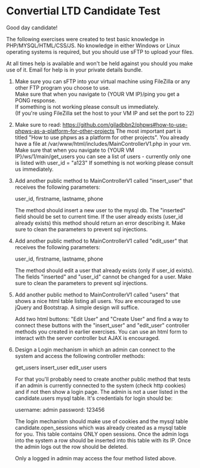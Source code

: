 # Convertial LTD Candidate Test

Good day candidate!

The following exercises were created to test basic knowledge in PHP/MYSQL/HTML/CSS/JS.
No knowledge in either Windows or Linux operating systems is required, but you should use sFTP to upload your files.

At all times help is available and won't be held against you should you make use of it. Email for help is in your private
details bundle.

1.	Make sure you can sFTP into your virtual machine using FileZilla or any other FTP program you choose to use.  
	Make sure that when you navigate to {YOUR VM IP}/ping you get a PONG response.  
	If something is not working please consult us immediately.  
	(If you're using FileZilla set the host to your VM IP and set the port to 22)
	
2. 	Make sure to read: https://github.com/giladbbn2/phpws#how-to-use-phpws-as-a-platform-for-other-projects
	The most important part is titled "How to use phpws as a platform for other projects".
	You already have a file at /var/www/html/includes/MainControllerV1.php in your vm.
	Make sure that when you navigate to {YOUR VM IP}/ws/1/main/get_users you can see a list of users - currently only
	one is listed with user_id = "a123"
	If something is not working please consult us immediately.
	
3.	Add another public method to MainControllerV1 called "insert_user" that receives the following parameters:

	user_id, firstname, lastname, phone
	
	The method should insert a new user to the mysql db. The "inserted" field should be set to current time.
	If the user already exists (user_id already exists) this method should return an error describing it.
	Make sure to clean the parameters to prevent sql injections.
	
4.	Add another public method to MainControllerV1 called "edit_user" that receives the following parameters:

	user_id, firstname, lastname, phone
	
	The method should edit a user that already exists (only if user_id exists).
	The fields "inserted" and "user_id" cannot be changed for a user.
	Make sure to clean the parameters to prevent sql injections.
	
5.	Add another public method to MainControllerV1 called "users" that shows a nice html table listing all users.
	You are encouraged to use jQuery and Bootstrap. A simple design will suffice.

	Add two html buttons: "Edit User" and "Create User" and find a way to connect these buttons with the
	"insert_user" and "edit_user" controller methods you created in earlier exercises.
	You can use an html form to interact with the server controller but AJAX is encouraged.

6. 	Design a Login mechanism in which an admin can connect to the system and access the following controller methods:
	
	get_users
	insert_user
	edit_user
	users
	
	For that you'll probably need to create another public method that tests if an admin is currently connected
	to the system (check http cookies) and if not then show a login page.
	The admin is not a user listed in the candidate.users mysql table. It's credentials for login should be:
	
	username: admin
	password: 123456
	
	The login mechanism should make use of cookies and the mysql table candidate.open_sessions which was already
	created as a mysql table for you. This table contains ONLY open sessions. Once the admin logs into the system
	a row should be inserted into this table with its IP. Once the admin logs out the row should be deleted.
	
	Only a logged in admin may access the four method listed above.
	
